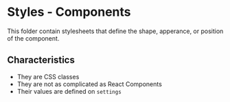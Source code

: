 # Styles - Components

This folder contain stylesheets that define the shape, apperance, or position of the component.

## Characteristics
- They are CSS classes
- They are not as complicated as React Components
- Their values are defined on `settings`
